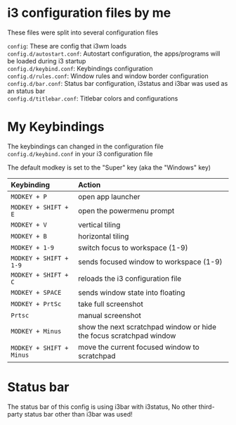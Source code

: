 # i3 configuration files by me

These files were split into several configuration files

```config```: These are config that i3wm loads <br>
```config.d/autostart.conf```: Autostart configuration, the apps/programs will be loaded during i3 startup <br>
```config.d/keybind.conf```: Keybindings configuration <br>
```config.d/rules.conf```: Window rules and window border configuration <br>
```config.d/bar.conf```: Status bar configuration, i3status and i3bar was used as an status bar <br>
```config.d/titlebar.conf```: Titlebar colors and configurations <br>

# My Keybindings

The keybindings can changed in the configuration file ```config.d/keybind.conf``` in your i3 configuration file

The default modkey is set to the "Super" key (aka the "Windows" key)

| Keybinding | Action |
| :--- | :--- |
| `MODKEY + P` | open app launcher |
| `MODKEY + SHIFT + E` | open the powermenu prompt |
| `MODKEY + V` | vertical tiling |
| `MODKEY + B` | horizontal tiling |
| `MODKEY + 1-9` | switch focus to workspace (1-9) |
| `MODKEY + SHIFT + 1-9` | sends focused window to workspace (1-9) |
| `MODKEY + SHIFT + C` | reloads the i3 configuration file |
| `MODKEY + SPACE` | sends window state into floating |
| `MODKEY + PrtSc` | take full screenshot |
| `Prtsc` | manual screenshot |
| `MODKEY + Minus` | show the next scratchpad window or hide the focus scratchpad window |
| `MODKEY + SHIFT + Minus` | move the current focused window to scratchpad |


# Status bar

The status bar of this config is using i3bar with i3status, No other third-party status bar other than i3bar was used!
